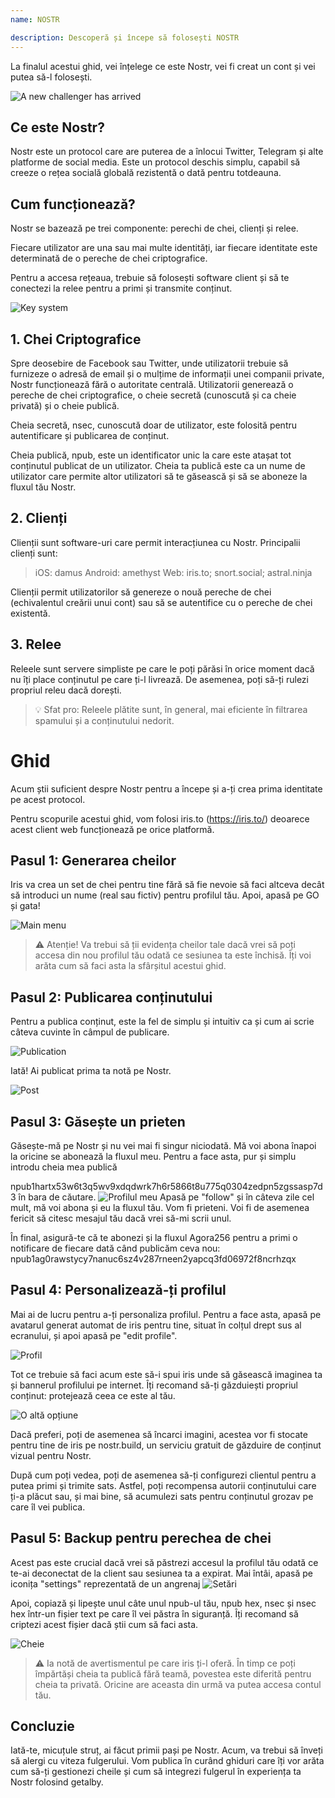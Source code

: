 ```yaml
---
name: NOSTR

description: Descoperă și începe să folosești NOSTR
---
```


La finalul acestui ghid, vei înțelege ce este Nostr, vei fi creat un cont și vei putea să-l folosești.

![A new challenger has arrived](assets/1.webp)

## Ce este Nostr?

Nostr este un protocol care are puterea de a înlocui Twitter, Telegram și alte platforme de social media. Este un protocol deschis simplu, capabil să creeze o rețea socială globală rezistentă o dată pentru totdeauna.

## Cum funcționează?

Nostr se bazează pe trei componente: perechi de chei, clienți și relee.

Fiecare utilizator are una sau mai multe identități, iar fiecare identitate este determinată de o pereche de chei criptografice.

Pentru a accesa rețeaua, trebuie să folosești software client și să te conectezi la relee pentru a primi și transmite conținut.

![Key system](assets/2.webp)

## 1. Chei Criptografice

Spre deosebire de Facebook sau Twitter, unde utilizatorii trebuie să furnizeze o adresă de email și o mulțime de informații unei companii private, Nostr funcționează fără o autoritate centrală. Utilizatorii generează o pereche de chei criptografice, o cheie secretă (cunoscută și ca cheie privată) și o cheie publică.

Cheia secretă, nsec, cunoscută doar de utilizator, este folosită pentru autentificare și publicarea de conținut.

Cheia publică, npub, este un identificator unic la care este atașat tot conținutul publicat de un utilizator. Cheia ta publică este ca un nume de utilizator care permite altor utilizatori să te găsească și să se aboneze la fluxul tău Nostr.

## 2. Clienți

Clienții sunt software-uri care permit interacțiunea cu Nostr. Principalii clienți sunt:

> iOS: damus
> Android: amethyst
> Web: iris.to; snort.social; astral.ninja

Clienții permit utilizatorilor să genereze o nouă pereche de chei (echivalentul creării unui cont) sau să se autentifice cu o pereche de chei existentă.

## 3. Relee

Releele sunt servere simpliste pe care le poți părăsi în orice moment dacă nu îți place conținutul pe care ți-l livrează. De asemenea, poți să-ți rulezi propriul releu dacă dorești.

> 💡 Sfat pro: Releele plătite sunt, în general, mai eficiente în filtrarea spamului și a conținutului nedorit.

# Ghid

Acum știi suficient despre Nostr pentru a începe și a-ți crea prima identitate pe acest protocol.

Pentru scopurile acestui ghid, vom folosi iris.to (https://iris.to/) deoarece acest client web funcționează pe orice platformă.

## Pasul 1: Generarea cheilor

Iris va crea un set de chei pentru tine fără să fie nevoie să faci altceva decât să introduci un nume (real sau fictiv) pentru profilul tău. Apoi, apasă pe GO și gata!

![Main menu](assets/3.webp)

> ⚠️ Atenție! Va trebui să ții evidența cheilor tale dacă vrei să poți accesa din nou profilul tău odată ce sesiunea ta este închisă. Îți voi arăta cum să faci asta la sfârșitul acestui ghid.

## Pasul 2: Publicarea conținutului

Pentru a publica conținut, este la fel de simplu și intuitiv ca și cum ai scrie câteva cuvinte în câmpul de publicare.

![Publication](assets/4.webp)

Iată! Ai publicat prima ta notă pe Nostr.

![Post](assets/5.webp)

## Pasul 3: Găsește un prieten

Găsește-mă pe Nostr și nu vei mai fi singur niciodată. Mă voi abona înapoi la oricine se abonează la fluxul meu. Pentru a face asta, pur și simplu introdu cheia mea publică

npub1hartx53w6t3q5wv9xdqdwrk7h6r5866t8u775q0304zedpn5zgssasp7d3 în bara de căutare.
![Profilul meu](assets/6.webp)
Apasă pe "follow" și în câteva zile cel mult, mă voi abona și eu la fluxul tău. Vom fi prieteni. Voi fi de asemenea fericit să citesc mesajul tău dacă vrei să-mi scrii unul.

În final, asigură-te că te abonezi și la fluxul Agora256 pentru a primi o notificare de fiecare dată când publicăm ceva nou: npub1ag0rawstycy7nanuc6sz4v287rneen2yapcq3fd06972f8ncrhzqx

## Pasul 4: Personalizează-ți profilul

Mai ai de lucru pentru a-ți personaliza profilul. Pentru a face asta, apasă pe avatarul generat automat de iris pentru tine, situat în colțul drept sus al ecranului, și apoi apasă pe "edit profile".

![Profil](assets/7.webp)

Tot ce trebuie să faci acum este să-i spui iris unde să găsească imaginea ta și bannerul profilului pe internet. Îți recomand să-ți găzduiești propriul conținut: protejează ceea ce este al tău.

![O altă opțiune](assets/8.webp)

Dacă preferi, poți de asemenea să încarci imagini, acestea vor fi stocate pentru tine de iris pe nostr.build, un serviciu gratuit de găzduire de conținut vizual pentru Nostr.

După cum poți vedea, poți de asemenea să-ți configurezi clientul pentru a putea primi și trimite sats. Astfel, poți recompensa autorii conținutului care ți-a plăcut sau, și mai bine, să acumulezi sats pentru conținutul grozav pe care îl vei publica.

## Pasul 5: Backup pentru perechea de chei

Acest pas este crucial dacă vrei să păstrezi accesul la profilul tău odată ce te-ai deconectat de la client sau sesiunea ta a expirat.
Mai întâi, apasă pe iconița "settings" reprezentată de un angrenaj
![Setări](assets/9.webp)

Apoi, copiază și lipește unul câte unul npub-ul tău, npub hex, nsec și nsec hex într-un fișier text pe care îl vei păstra în siguranță. Îți recomand să criptezi acest fișier dacă știi cum să faci asta.

![Cheie](assets/10.webp)

> ⚠️ Ia notă de avertismentul pe care iris ți-l oferă. În timp ce poți împărtăși cheia ta publică fără teamă, povestea este diferită pentru cheia ta privată. Oricine are aceasta din urmă va putea accesa contul tău.

## Concluzie

Iată-te, micuțule struț, ai făcut primii pași pe Nostr. Acum, va trebui să înveți să alergi cu viteza fulgerului. Vom publica în curând ghiduri care îți vor arăta cum să-ți gestionezi cheile și cum să integrezi fulgerul în experiența ta Nostr folosind getalby.